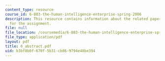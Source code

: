 ```yaml
---
content_type: resource
course_id: 6-803-the-human-intelligence-enterprise-spring-2006
description: This resource contains information about the related paper and the guidelines
  for the assignment.
file: null
file_location: /coursemedia/6-803-the-human-intelligence-enterprise-spring-2006/b3bf8b0f670f5b31cb869794e48be394_6_abstract.pdf
file_type: application/pdf
layout: pdf
title: 6_abstract.pdf
uid: b3bf8b0f-670f-5b31-cb86-9794e48be394
---
```

